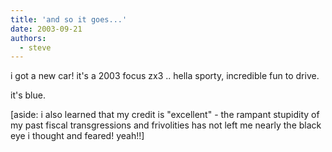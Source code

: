 ```yaml
---
title: 'and so it goes...'
date: 2003-09-21
authors:
  - steve
---
```


i got a new car! it's a 2003 focus zx3 .. hella sporty, incredible fun to drive.

it's blue.

\[aside: i also learned that my credit is "excellent" - the rampant stupidity of my past fiscal transgressions and frivolities has not left me nearly the black eye i thought and feared! yeah!!\]
